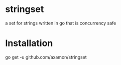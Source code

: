 # stringset
a set for strings written in go that is concurrency safe

# Installation
go get -u github.com/axamon/stringset


